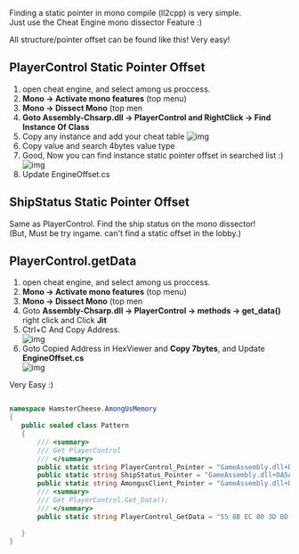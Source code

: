  
 Finding a static pointer in mono compile (ll2cpp) is very simple.   
 Just use the Cheat Engine mono dissector Feature :)
  
 
 
 
 All structure/pointer offset can be found like this! Very easy!

 ## PlayerControl Static Pointer Offset
 1. open cheat engine, and select among us proccess.
 2. **Mono -> Activate mono features**  (top menu)
 3. **Mono -> Dissect Mono**  (top men
 4. **Goto Assembly-Chsarp.dll -> PlayerControl and RightClick -> Find Instance Of Class**
 5. Copy any instance and add your cheat table
 ![img](https://github.com/shlifedev/AmongUsMemory/blob/master/guide_01.PNG?raw=true)
 6. Copy value and search 4bytes value type
 7. Good, Now you can find instance static pointer offset in searched list :)
 ![img](https://github.com/shlifedev/AmongUsMemory/blob/master/guide_02.PNG?raw=true)
 8. Update EngineOffset.cs
 
 
 ## ShipStatus Static Pointer Offset
 
 Same as PlayerControl. Find the ship status on the mono dissector!  
 (But, Must be try ingame. can't find a static offset in the lobby.)
 
 
 ## PlayerControl.getData 
 
 1. open cheat engine, and select among us proccess.
 2. **Mono -> Activate mono features**  (top menu)
 3. **Mono -> Dissect Mono**  (top men
 4. Goto **Assembly-Chsarp.dll -> PlayerControl -> methods -> get_data()** right click and Click **Jit**
 5. Ctrl+C And Copy Address.  
![img](https://github.com/shlifedev/AmongUsMemory/blob/master/guide_03.PNG?raw=true)
 6. Goto Copied Address in HexViewer and **Copy 7bytes**, and Update **EngineOffset.cs**  
![img](https://github.com/shlifedev/AmongUsMemory/blob/master/guide_04.PNG?raw=true)
 
 
 Very Easy :)
 ```cs
 
namespace HamsterCheese.AmongUsMemory
{
    public sealed class Pattern
    {
        /// <summary>
        /// Get PlayerControl
        /// </summary>
        public static string PlayerControl_Pointer = "GameAssembly.dll+DA5A84";  //GameAssembly.dll+E22AE8
        public static string ShipStatus_Pointer = "GameAssembly.dll+DA5A50";
        public static string AmongusClient_Pointer = "GameAssembly.dll+DA5ACC";
        /// <summary>
        /// Get PlayerControl.Get_Data();
        /// </summary>
        public static string PlayerControl_GetData = "55 8B EC 80 3D BD B0 ??";
        
    }
} 
  

 ```
